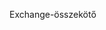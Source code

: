 <Token xmlns:xlink="http://www.w3.org/1999/xlink">Exchange-összekötő</Token>

<!--HONumber=May16_HO1-->


